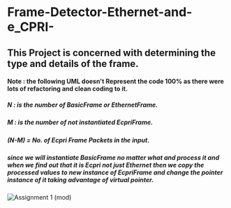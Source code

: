 # Frame-Detector-Ethernet-and-e_CPRI-
## This Project is concerned with determining the type and details of the frame. <br />

#### Note : the following UML doesn't Represent the code 100% as there were lots of refactoring and clean coding to it. <br /> 

##### N : is the number of BasicFrame or EthernetFrame. <br />
##### M : is the number of not instantiated EcpriFrame. <br />
##### (N-M) = No. of Ecpri Frame Packets in the input. <br /> 
##### since we will instantiate BasicFrame no matter what and process it and when we find out that it is Ecpri not just Ethernet then we copy the processed values to new instance of EcpriFrame and change the pointer instance of it taking advantage of virtual pointer. <br /> 


![Assignment 1 (mod)](https://user-images.githubusercontent.com/93644109/218083026-10238e12-5c7c-4baf-8a02-b143e72a46ff.jpg)
